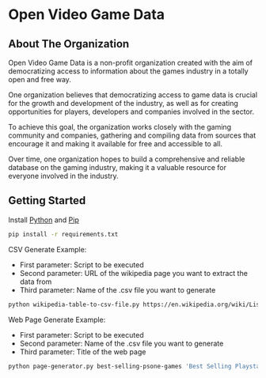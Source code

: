 # Open Video Game Data

## About The Organization
Open Video Game Data is a non-profit organization created with the aim of democratizing access to information about the games industry in a totally open and free way.

One organization believes that democratizing access to game data is crucial for the growth and development of the industry, as well as for creating opportunities for players, developers and companies involved in the sector.

To achieve this goal, the organization works closely with the gaming community and companies, gathering and compiling data from sources that encourage it and making it available for free and accessible to all.

Over time, one organization hopes to build a comprehensive and reliable database on the gaming industry, making it a valuable resource for everyone involved in the industry.

## Getting Started

Install [Python](https://www.python.org/) and [Pip](https://pypi.org/project/pip/)

```bash
pip install -r requirements.txt
```

CSV Generate Example:
- First parameter: Script to be executed
- Second parameter: URL of the wikipedia page you want to extract the data from
- Third parameter: Name of the .csv file you want to generate
```bash
python wikipedia-table-to-csv-file.py https://en.wikipedia.org/wiki/List_of_best-selling_PlayStation_video_games best-selling-psone-games
```

Web Page Generate Example:
- First parameter: Script to be executed
- Second parameter: Name of the .csv file you want to generate
- Third parameter: Title of the web page
```bash
python page-generator.py best-selling-psone-games 'Best Selling Playstation 1 Games'
```